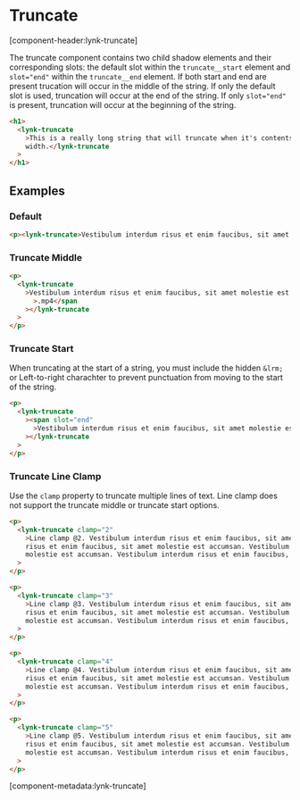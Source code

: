# Truncate

[component-header:lynk-truncate]

The truncate component contains two child shadow elements and their corresponding slots: the default slot within the `truncate__start` element and `slot="end"` within the `truncate__end` element. If both start and end are present trucation will occur in the middle of the string. If only the default slot is used, truncation will occur at the end of the string. If only `slot="end"` is present, truncation will occur at the beginning of the string.

```html preview
<h1>
  <lynk-truncate
    >This is a really long string that will truncate when it's contents extend beyond the parent elements
    width.</lynk-truncate
  >
</h1>
```

## Examples

### Default

```html preview
<p><lynk-truncate>Vestibulum interdum risus et enim faucibus, sit amet molestie est accumsan.</lynk-truncate></p>
```

### Truncate Middle

```html preview
<p>
  <lynk-truncate
    >Vestibulum interdum risus et enim faucibus, sit amet molestie est accumsan<span slot="end"
      >.mp4</span
    ></lynk-truncate
  >
</p>
```

### Truncate Start

When truncating at the start of a string, you must include the hidden `&lrm;` or Left-to-right charachter to prevent punctuation from moving to the start of the string.

```html preview
<p>
  <lynk-truncate
    ><span slot="end"
      >Vestibulum interdum risus et enim faucibus, sit amet molestie est accumsan.&lrm;</span
    ></lynk-truncate
  >
</p>
```

### Truncate Line Clamp

Use the `clamp` property to truncate multiple lines of text. Line clamp does not support the truncate middle or truncate start options.

```html preview
<p>
  <lynk-truncate clamp="2"
    >Line clamp @2. Vestibulum interdum risus et enim faucibus, sit amet molestie est accumsan. Vestibulum interdum
    risus et enim faucibus, sit amet molestie est accumsan. Vestibulum interdum risus et enim faucibus, sit amet
    molestie est accumsan. Vestibulum interdum risus et enim faucibus, sit amet molestie est accumsan.</lynk-truncate
  >
</p>

<p>
  <lynk-truncate clamp="3"
    >Line clamp @3. Vestibulum interdum risus et enim faucibus, sit amet molestie est accumsan. Vestibulum interdum
    risus et enim faucibus, sit amet molestie est accumsan. Vestibulum interdum risus et enim faucibus, sit amet
    molestie est accumsan. Vestibulum interdum risus et enim faucibus, sit amet molestie est accumsan.</lynk-truncate
  >
</p>

<p>
  <lynk-truncate clamp="4"
    >Line clamp @4. Vestibulum interdum risus et enim faucibus, sit amet molestie est accumsan. Vestibulum interdum
    risus et enim faucibus, sit amet molestie est accumsan. Vestibulum interdum risus et enim faucibus, sit amet
    molestie est accumsan. Vestibulum interdum risus et enim faucibus, sit amet molestie est accumsan.</lynk-truncate
  >
</p>

<p>
  <lynk-truncate clamp="5"
    >Line clamp @5. Vestibulum interdum risus et enim faucibus, sit amet molestie est accumsan. Vestibulum interdum
    risus et enim faucibus, sit amet molestie est accumsan. Vestibulum interdum risus et enim faucibus, sit amet
    molestie est accumsan. Vestibulum interdum risus et enim faucibus, sit amet molestie est accumsan.</lynk-truncate
  >
</p>
```

[component-metadata:lynk-truncate]
